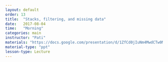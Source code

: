 ```yaml
---
layout: default
order: 13
title:  "Stacks, filtering, and missing data"
date:   2017-08-04
time:   "Morning"
categories: main
instructor: "Pati"
materials: "https://docs.google.com/presentation/d/1ZfCd0jIuNm4MwdCTw0MOXtyLBBlpRB3Xt_jHWhOcQhk/pub?start=false&loop=false&delayms=60000"
material-type: "ppt"
lesson-type: Lecture
---
```





